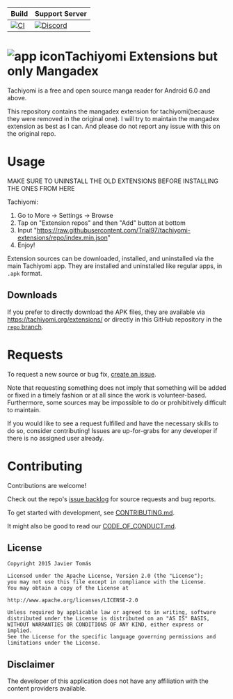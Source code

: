 | Build                                                                                                                                                                        | Support Server                                                                                                                                            |
| ---------------------------------------------------------------------------------------------------------------------------------------------------------------------------- | --------------------------------------------------------------------------------------------------------------------------------------------------------- |
| [![CI](https://github.com/Trial97/tachiyomi-extensions/workflows/CI/badge.svg?event=push)](https://github.com/Trial97/tachiyomi-extensions/actions/workflows/build_push.yml) | [![Discord](https://img.shields.io/discord/349436576037732353.svg?label=discord&labelColor=7289da&color=2c2f33&style=flat)](https://discord.gg/tachiyomi) |

# ![app icon](./.github/readme-images/app-icon.png)Tachiyomi Extensions but only Mangadex

Tachiyomi is a free and open source manga reader for Android 6.0 and above.

This repository contains the mangadex extension for tachiyomi(because they were removed in the original one).
I will try to maintain the mangadex extension as best as I can.
And please do not report any issue with this on the original repo.

# Usage

MAKE SURE TO UNINSTALL THE OLD EXTENSIONS BEFORE INSTALLING THE ONES FROM HERE

Tachiyomi:

1.  Go to More → Settings → Browse
2.  Tap on "Extension repos" and then "Add" button at bottom
3.  Input "https://raw.githubusercontent.com/Trial97/tachiyomi-extensions/repo/index.min.json"
4.  Enjoy!

Extension sources can be downloaded, installed, and uninstalled via the main Tachiyomi app. They are installed and uninstalled like regular apps, in `.apk` format.

## Downloads

If you prefer to directly download the APK files, they are available via https://tachiyomi.org/extensions/ or directly in this GitHub repository in the [`repo` branch](https://github.com/Trial97/tachiyomi-extensions/tree/repo/apk).

# Requests

To request a new source or bug fix, [create an issue](https://github.com/Trial97/tachiyomi-extensions/issues/new/choose).

Note that requesting something does not imply that something will be added or fixed in a timely fashion or at all since the work is volunteer-based. Furthermore, some sources may be impossible to do or prohibitively difficult to maintain.

If you would like to see a request fulfilled and have the necessary skills to do so, consider contributing! Issues are up-for-grabs for any developer if there is no assigned user already.

# Contributing

Contributions are welcome!

Check out the repo's [issue backlog](https://github.com/Trial97/tachiyomi-extensions/issues) for source requests and bug reports.

To get started with development, see [CONTRIBUTING.md](./CONTRIBUTING.md).

It might also be good to read our [CODE_OF_CONDUCT.md](./CODE_OF_CONDUCT.md).

## License

    Copyright 2015 Javier Tomás

    Licensed under the Apache License, Version 2.0 (the "License");
    you may not use this file except in compliance with the License.
    You may obtain a copy of the License at

    http://www.apache.org/licenses/LICENSE-2.0

    Unless required by applicable law or agreed to in writing, software
    distributed under the License is distributed on an "AS IS" BASIS,
    WITHOUT WARRANTIES OR CONDITIONS OF ANY KIND, either express or implied.
    See the License for the specific language governing permissions and
    limitations under the License.

## Disclaimer

The developer of this application does not have any affiliation with the content providers available.
